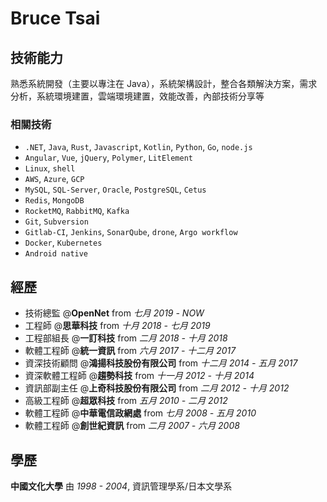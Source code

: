 # Bruce Tsai

## 技術能力

熟悉系統開發（主要以專注在 Java），系統架構設計，整合各類解決方案，需求分析，系統環境建置，雲端環境建置，效能改善，內部技術分享等

### 相關技術

- `.NET`, `Java`, `Rust`, `Javascript`, `Kotlin`, `Python`, `Go`, `node.js`
-  `Angular`, `Vue`, `jQuery`, `Polymer`, `LitElement`
- `Linux`, `shell`
- `AWS`, `Azure`, `GCP`
- `MySQL`, `SQL-Server`, `Oracle`, `PostgreSQL`, `Cetus`
- `Redis`, `MongoDB`
- `RocketMQ`, `RabbitMQ`, `Kafka`
- `Git`, `Subversion`
- `Gitlab-CI`, `Jenkins`, `SonarQube`, `drone`, `Argo workflow`
- `Docker`, `Kubernetes`
- `Android native`

## 經歷

- 技術總監 @**OpenNet** from *七月 2019 - NOW*
- 工程師 @**思華科技** from *十月 2018 - 七月 2019*
- 工程部組長 @**一訂科技** from *二月 2018 - 十月 2018*
- 軟體工程師 @**統一資訊** from *六月 2017 - 十二月 2017*
- 資深技術顧問 @**鴻揚科技股份有限公司** from *十二月 2014 - 五月 2017*
- 資深軟體工程師 @**趨勢科技** from *十一月 2012 - 十月 2014*
- 資訊部副主任 @**上奇科技股份有限公司** from *二月 2012 - 十月 2012*
- 高級工程師 @**超眾科技** from *五月 2010 - 二月 2012*
- 軟體工程師 @**中華電信政網處** from *七月 2008 - 五月 2010*
- 軟體工程師 @**創世紀資訊** from *二月 2007 - 六月 2008*

## 學歷

**中國文化大學** 由 *1998 - 2004*, 資訊管理學系/日本文學系
